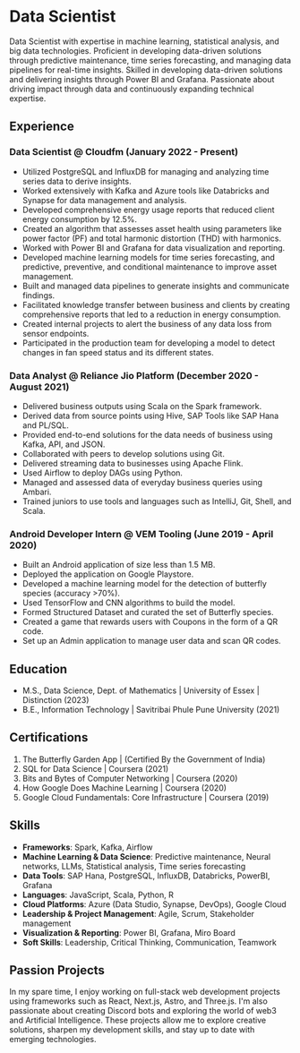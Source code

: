 # Data Scientist

Data Scientist with expertise in machine learning, statistical analysis, and big data technologies. Proficient in developing data-driven solutions through predictive maintenance, time series forecasting, and managing data pipelines for real-time insights. Skilled in developing data-driven solutions and delivering insights through Power BI and Grafana. Passionate about driving impact through data and continuously expanding technical expertise.

## Experience

### Data Scientist @ Cloudfm (January 2022 - Present)
- Utilized PostgreSQL and InfluxDB for managing and analyzing time series data to derive insights.
- Worked extensively with Kafka and Azure tools like Databricks and Synapse for data management and analysis.
- Developed comprehensive energy usage reports that reduced client energy consumption by 12.5%.
- Created an algorithm that assesses asset health using parameters like power factor (PF) and total harmonic distortion (THD) with harmonics.
- Worked with Power BI and Grafana for data visualization and reporting.
- Developed machine learning models for time series forecasting, and predictive, preventive, and conditional maintenance to improve asset management.
- Built and managed data pipelines to generate insights and communicate findings.
- Facilitated knowledge transfer between business and clients by creating comprehensive reports that led to a reduction in energy consumption.
- Created internal projects to alert the business of any data loss from sensor endpoints.
- Participated in the production team for developing a model to detect changes in fan speed status and its different states.

### Data Analyst @ Reliance Jio Platform (December 2020 - August 2021)
- Delivered business outputs using Scala on the Spark framework.
- Derived data from source points using Hive, SAP Tools like SAP Hana and PL/SQL.
- Provided end-to-end solutions for the data needs of business using Kafka, API, and JSON.
- Collaborated with peers to develop solutions using Git.
- Delivered streaming data to businesses using Apache Flink.
- Used Airflow to deploy DAGs using Python.
- Managed and assessed data of everyday business queries using Ambari.
- Trained juniors to use tools and languages such as IntelliJ, Git, Shell, and Scala.

### Android Developer Intern @ VEM Tooling (June 2019 - April 2020)
- Built an Android application of size less than 1.5 MB.
- Deployed the application on Google Playstore.
- Developed a machine learning model for the detection of butterfly species (accuracy >70%).
- Used TensorFlow and CNN algorithms to build the model.
- Formed Structured Dataset and curated the set of Butterfly species.
- Created a game that rewards users with Coupons in the form of a QR code.
- Set up an Admin application to manage user data and scan QR codes.

## Education
- M.S., Data Science, Dept. of Mathematics | University of Essex | Distinction (2023)
- B.E., Information Technology | Savitribai Phule Pune University (2021)

## Certifications
1. The Butterfly Garden App | (Certified By the Government of India)
2. SQL for Data Science | Coursera (2021)
3. Bits and Bytes of Computer Networking | Coursera (2020)
4. How Google Does Machine Learning | Coursera (2020)
5. Google Cloud Fundamentals: Core Infrastructure | Coursera (2019)

## Skills
- **Frameworks**: Spark, Kafka, Airflow
- **Machine Learning & Data Science**: Predictive maintenance, Neural networks, LLMs, Statistical analysis, Time series forecasting
- **Data Tools**: SAP Hana, PostgreSQL, InfluxDB, Databricks, PowerBI, Grafana
- **Languages**: JavaScript, Scala, Python, R
- **Cloud Platforms**: Azure (Data Studio, Synapse, DevOps), Google Cloud
- **Leadership & Project Management**: Agile, Scrum, Stakeholder management
- **Visualization & Reporting**: Power BI, Grafana, Miro Board
- **Soft Skills**: Leadership, Critical Thinking, Communication, Teamwork

## Passion Projects
In my spare time, I enjoy working on full-stack web development projects using frameworks such as React, Next.js, Astro, and Three.js. I'm also passionate about creating Discord bots and exploring the world of web3 and Artificial Intelligence. These projects allow me to explore creative solutions, sharpen my development skills, and stay up to date with emerging technologies.

